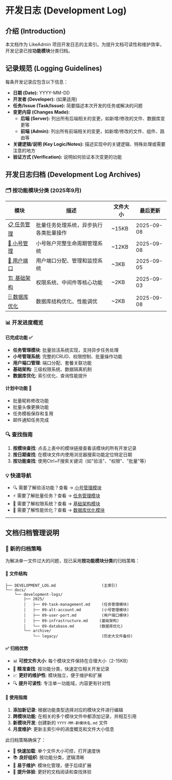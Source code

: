# 开发日志 (Development Log)

## 介绍 (Introduction)

本文档作为 LikeAdmin 项目开发日志的主索引。为提升文档可读性和维护效率，开发记录已按**功能模块**分类归档。

## 记录规范 (Logging Guidelines)

每条开发记录应包含以下信息：

- **日期 (Date):** YYYY-MM-DD
- **开发者 (Developer):** (如果适用)
- **任务/Issue (Task/Issue):** 简要描述本次开发的任务或解决的问题
- **变更内容 (Changes Made):**
    - **后端 (Server):** 列出所有后端相关的变更，如新增/修改的文件、数据库变更等
    - **前端 (Admin):** 列出所有前端相关的变更，如新增/修改的文件、组件、路由等
- **关键逻辑/说明 (Key Logic/Notes):** 描述实现中的关键逻辑、特殊处理或需要注意的地方
- **验证方式 (Verification):** 说明如何验证本次变更的功能

## 开发日志归档 (Development Log Archives)

### 🗂️ 按功能模块分类 (2025年9月)

| 模块 | 描述 | 文件大小 | 最后更新 |
|------|------|----------|----------|
| [📋 任务管理](docs/development-logs/2025/09-task-management.md) | 批量任务处理系统，异步执行各类批量操作 | ~15KB | 2025-09-08 |
| [👤 小号管理](docs/development-logs/2025/09-alt-account.md) | 小号账户完整生命周期管理系统 | ~12KB | 2025-09-08 |
| [🔌 用户端口](docs/development-logs/2025/09-user-port.md) | 用户端口分配、管理和监控系统 | ~3KB | 2025-09-05 |
| [🏗️ 基础架构](docs/development-logs/2025/09-infrastructure.md) | 权限系统、中间件等核心功能 | ~2KB | 2025-09-03 |
| [🗄️ 数据库优化](docs/development-logs/2025/09-database.md) | 数据库结构优化、性能调优 | ~2KB | 2025-09-08 |

### 📊 开发进度概览

#### 已完成功能 ✅
- **任务管理模块**: 批量验活系统实现，支持异步任务处理
- **小号管理系统**: 完整的CRUD、权限控制、批量操作功能
- **用户端口管理**: 端口分配、套餐关联功能
- **基础架构**: 三级权限系统、数据隔离机制
- **数据库优化**: 索引优化、查询性能提升

#### 计划中功能 🚧
- 批量昵称修改功能
- 批量头像更换功能
- 任务模板保存和复用
- 邮件通知任务完成

### 🔍 查找指南
1. **按模块查找**: 点击上表中的模块链接查看该模块的所有开发记录
2. **按日期查找**: 在模块文件内使用浏览器搜索功能定位特定日期
3. **按功能查找**: 使用Ctrl+F搜索关键词（如"验活"、"权限"、"批量"等）

### 💡 快速导航
- 🔍 需要了解验活功能？查看 → [小号管理模块](docs/development-logs/2025/09-alt-account.md#小号验活逻辑完善和状态管理)
- ⚡ 需要了解批量任务？查看 → [任务管理模块](docs/development-logs/2025/09-task-management.md#任务管理模块批量验活系统实现)
- 🔐 需要了解权限系统？查看 → [基础架构模块](docs/development-logs/2025/09-infrastructure.md#基础架构搭建和权限系统完善)
- 🚀 需要了解性能优化？查看 → [数据库优化模块](docs/development-logs/2025/09-database.md#数据库结构优化和索引调整)

---

## 文档归档管理说明

### 🎯 新的归档策略
为解决单一文件过大的问题，现已采用**按功能模块分类**的归档策略：

#### 📁 文件结构
```
├── DEVELOPMENT_LOG.md                    (主索引)
└── docs/
    └── development-logs/
        ├── 2025/
        │   ├── 09-task-management.md     (任务管理模块)
        │   ├── 09-alt-account.md         (小号管理模块)
        │   ├── 09-user-port.md           (用户端口模块)
        │   ├── 09-infrastructure.md     (基础架构)
        │   └── 09-database.md           (数据库优化)
        └── archive/
            └── legacy/                   (历史大文件备份)
```

#### ✅ 归档优势
- 📊 **可控文件大小**: 每个模块文件保持在合理大小（2-15KB）
- 🎯 **精准查找**: 按功能分类，快速定位相关开发记录
- 📈 **更好的维护性**: 模块独立，便于维护和扩展
- 🔍 **提升可读性**: 专注单一功能域，内容更有针对性

#### 📝 使用指南
1. **添加新记录**: 根据功能类型选择对应的模块文件进行编辑
2. **跨模块功能**: 在相关的多个模块文件中都添加记录，并相互引用
3. **新模块开发**: 创建新的 `YYYY-MM-新模块名.md` 文件
4. **月度维护**: 更新主索引中的进度概览和文件大小信息

此归档策略确保了：
- 🚀 **快速加载**: 单个文件大小可控，打开速度快
- 📚 **良好组织**: 按功能分类，逻辑清晰
- 🔧 **易于维护**: 模块化管理，便于后续扩展
- 📖 **提升体验**: 更好的文档阅读和查找体验